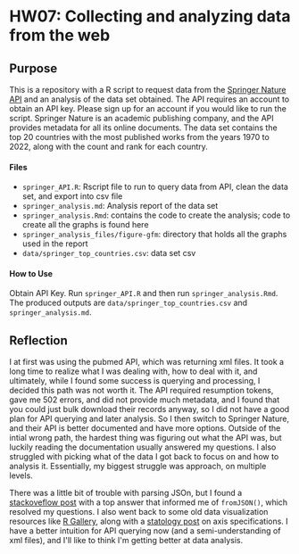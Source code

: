 # HW07: Collecting and analyzing data from the web

## Purpose

This is a repository with a R script to request data from the [Springer Nature API](https://dev.springernature.com/) and an analysis of the data set obtained. The API requires an account to obtain an API key. Please sign up for an account if you would like to run the script. Springer Nature is an academic publishing company, and the API provides metadata for all its online documents. The data set contains the top 20 countries with the most published works from the years 1970 to 2022, along with the count and rank for each country. 

#### Files

- `springer_API.R`: Rscript file to run to query data from API, clean the data set, and export into csv file
- `springer_analysis.md`: Analysis report of the data set
- `springer_analysis.Rmd`: contains the code to create the analysis; code to create all the graphs is found here
- `springer_analysis_files/figure-gfm`: directory that holds all the graphs used in the report
- `data/springer_top_countries.csv`: data set csv

#### How to Use

Obtain API Key. Run `springer_API.R` and then run `springer_analysis.Rmd`. The produced outputs are `data/springer_top_countries.csv` and `springer_analysis.md`. 


## Reflection

I at first was using the pubmed API, which was returning xml files. It took a long time to realize what I was dealing with, how to deal with it, and ultimately, while I found some success is querying and processing, I decided this path was not worth it. The API required resumption tokens, gave me 502 errors, and did not provide much metadata, and I found that you could just bulk download their records anyway, so I did not have a good plan for API querying and later analysis. So I then switch to Springer Nature, and their API is better documented and have more options. Outside of the intial wrong path, the hardest thing was figuring out what the API was, but luckily reading the documentation usually answered my questions. I also struggled with picking what of the data I got back to focus on and how to analysis it. Essentially, my biggest struggle was approach, on multiple levels.

There was a little bit of trouble with parsing JSOn, but I found a [stackoveflow post](https://stackoverflow.com/questions/41436723/how-to-select-a-particular-section-of-json-data-in-r) with a top answer that informed me of `fromJSON()`, which resolved my questions. I also went back to some old data visualization resources like [R Gallery](https://r-graph-gallery.com/index.html), along with a [statology post](https://www.statology.org/ggplot-reverse-axis/) on axis specifications. I have a better intuition for API querying now (and a semi-understanding of xml files), and I'll like to think I'm getting better at data analysis. 

